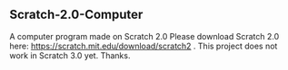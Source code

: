 ## Scratch-2.0-Computer
A computer program made on Scratch 2.0
Please download Scratch 2.0 here: https://scratch.mit.edu/download/scratch2 .
This project does not work in Scratch 3.0 yet.
Thanks.
